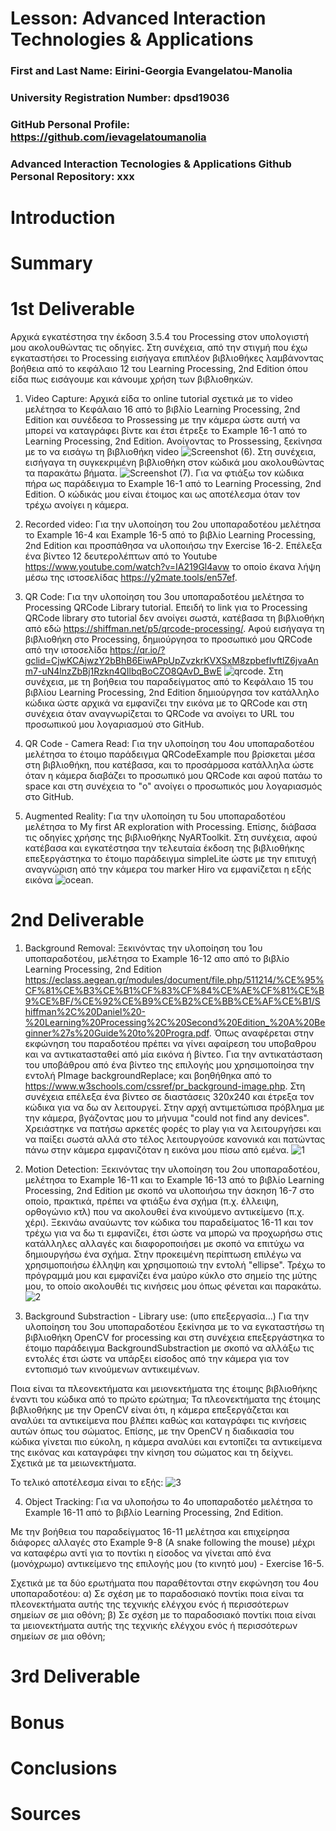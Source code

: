 # Lesson: Advanced Interaction Technologies & Applications

### First and Last Name: Eirini-Georgia Evangelatou-Manolia
### University Registration Number: dpsd19036
### GitHub Personal Profile: https://github.com/ievagelatoumanolia
### Advanced Interaction Tecnologies & Applications Github Personal Repository: xxx

# Introduction

# Summary


# 1st Deliverable

Αρχικά εγκατέστησα την έκδοση 3.5.4 του Processing στον υπολογιστή μου ακολουθώντας τις οδηγίες. Στη συνέχεια, από την στιγμή που έχω εγκαταστήσει το Processing εισήγαγα επιπλέον βιβλιοθήκες λαμβάνοντας βοήθεια από το κεφάλαιο 12 του Learning Processing, 2nd Edition όπου είδα πως εισάγουμε και κάνουμε χρήση των βιβλιοθηκών.

1. Video Capture:
Αρχικά είδα το online tutorial σχετικά με το video μελέτησα το Κεφάλαιο 16 από το βιβλίο Learning Processing, 2nd Edition και συνέδεσα το Prossessing με την κάμερα ώστε αυτή να μπορεί να καταγράφει βίντε και έτσι έτρεξε το Example 16-1 από το Learning Processing, 2nd Edition. Ανοίγοντας το Prossessing, ξεκίνησα με το να εισάγω τη βιβλιοθήκη video ![Screenshot (6)](https://user-images.githubusercontent.com/101421118/199825259-d0b53cd0-c1f9-4afe-abfc-9eb9efa9fc0f.png). Στη συνέχεια, εισήγαγα τη συγκεκριμένη βιβλιοθήκη στον κώδικά μου ακολουθώντας τα παρακάτω βήματα.
![Screenshot (7)](https://user-images.githubusercontent.com/101421118/199826234-97dd4490-4ceb-4730-a0d1-34c42449c260.png).
Για να φτιάξω τον κώδικα πήρα ως παράδειγμα το Example 16-1 από το Learning Processing, 2nd Edition. Ο κώδικάς μου είναι έτοιμος και ως αποτέλεσμα όταν τον τρέχω ανοίγει η κάμερα.

2. Recorded video:
Για την υλοποίηση του 2ου υποπαραδοτέου μελέτησα το Example 16-4 και Example 16-5 από το βιβλίο Learning Processing, 2nd Edition και προσπάθησα να υλοποιήσω την Exercise 16-2. Επέλεξα ένα βίντεο 12 δευτερολέπτων από το Youtube https://www.youtube.com/watch?v=IA219Gl4avw το οποίο έκανα λήψη μέσω της ιστοσελίδας https://y2mate.tools/en57ef. 

3. QR Code:
Για την υλοποίηση του 3ου υποπαραδοτέου μελέτησα το Processing QRCode Library tutorial. Επειδή το link για το Processing QRCode library στο tutorial δεν ανοίγει σωστά, κατέβασα τη βιβλιοθήκη από εδώ https://shiffman.net/p5/qrcode-processing/. Αφού εισήγαγα τη βιβλιοθήκη στο Processing, δημιούργησα το προσωπικό μου QRCode από την ιστοσελίδα https://qr.io/?gclid=CjwKCAjwzY2bBhB6EiwAPpUpZvzkrKVXSxM8zpbefIvftlZ6jvaAnm7-uN4lnzZbBj1Rzkn4QIlbqBoCZO8QAvD_BwE
![qrcode](https://user-images.githubusercontent.com/101421118/199831716-93c24664-659f-46b1-87d2-5bf73d0f1be6.png).
Στη συνέχεια, με τη βοήθεια του παραδείγματος από το Κεφάλαιο 15 του βιβλίου Learning Processing, 2nd Edition δημιούργησα τον κατάλληλο κώδικα ώστε αρχικά να εμφανίζει την εικόνα με το QRCode και στη συνέχεια όταν αναγνωρίζεται το QRCode να ανοίγει το URL του προσωπικού μου λογαριασμού στο GitHub.

4. QR Code - Camera Read:
Για την υλοποίηση του 4ου υποπαραδοτέου μελέτησα το έτοιμο παράδειγμα QRCodeExample που βρίσκεται μέσα στη βιβλιοθήκη, που κατέβασα, και το προσάρμοσα κατάλληλα ώστε όταν η κάμερα διαβάζει το προσωπικό μου QRCode και αφού πατάω το space και στη συνέχεια το "o" ανοίγει ο προσωπικός μου λογαριασμός στο GitHub.

5. Augmented Reality:
Για την υλοποίηση τυ 5ου υποπαραδοτέου μελέτησα το My first AR exploration with Processing. Επίσης, διάβασα τις οδηγίες χρήσης της βιβλιοθήκης NyARToolkit. Στη συνέχεια, αφού κατέβασα και εγκατέστησα την τελευταία έκδοση της βιβλιοθήκης επεξεργάστηκα το έτοιμο παράδειγμα simpleLite ώστε με την επιτυχή αναγνώριση από την κάμερα του marker Hiro να εμφανίζεται η εξής εικόνα ![ocean](https://user-images.githubusercontent.com/101421118/199833102-e77d2acd-5918-47d9-bb8d-cb25f7ee5863.jpg).


# 2nd Deliverable

1. Background Removal:
Ξεκινόντας την υλοποίηση του 1ου υποπαραδοτέου, μελέτησα το Εxample 16-12 απο από το βιβλίο Learning Processing, 2nd Edition https://eclass.aegean.gr/modules/document/file.php/511214/%CE%95%CF%81%CE%B3%CE%B1%CF%83%CF%84%CE%AE%CF%81%CE%B9%CE%BF/%CE%92%CE%B9%CE%B2%CE%BB%CE%AF%CE%B1/Shiffman%2C%20Daniel%20-%20Learning%20Processing%2C%20Second%20Edition_%20A%20Beginner%27s%20Guide%20to%20Progra.pdf.
Όπως αναφέρεται στην εκφώνηση του παραδοτέου πρέπει να γίνει αφαίρεση του υποβαθρου και να αντικατασταθεί από μία εικόνα ή βίντεο. Για την αντικατάσταση του υποβάθρου από ένα βίντεο της επιλογής μου χρησιμοποίησα την εντολή PImage backgroundReplace; και βοηθήθηκα από το https://www.w3schools.com/cssref/pr_background-image.php. Στη συνέχεια επέλεξα ένα βίντεο σε διαστάσεις 320x240 και έτρεξα τον κώδικα για να δω αν λειτουργεί. Στην αρχή αντιμετώπισα πρόβλημα με την κάμερα, βγάζοντας μου το μήνυμα "could not find any devices". Χρειάστηκε να πατήσω αρκετές φορές το play για να λειτουργήσει και να παίξει σωστά αλλά στο τέλος λειτουργούσε κανονικά και πατώντας πάνω στην κάμερα εμφανιζόταν η εικόνα μου πίσω από εμένα. 
![1](https://user-images.githubusercontent.com/101421118/206769691-b7304c77-31c5-4b12-93ed-348e1f9f2a44.png)

2. Motion Detection:
Ξεκινόντας την υλοποίηση του 2ου υποπαραδοτέου, μελέτησα το Example 16-11 και το Example 16-13 από το βιβλίο Learning Processing, 2nd Edition με σκοπό να υλοποιήσω την άσκηση 16-7 στο οποίο, πρακτικά, πρέπει να φτιάξω ένα σχήμα (π.χ. έλλειψη, ορθογώνιο κτλ) που να ακολουθεί ένα κινούμενο αντικείμενο (π.χ. χέρι). Ξεκινάω αναύωντς τον κώδικα του παραδείματος 16-11 και τον τρέχω για να δω τι εμφανίζει, έτσι ώστε να μπορώ να προχωρήσω στις κατάλληλες αλλαγές και διαφοροποιήσει με σκοπό να επιτύχω να δημιουργήσω ένα σχήμα. Στην προκειμένη περίπτωση επιλέγω να χρησιμοποιήσω έλληψη και χρησιμοποιώ την εντολή "ellipse". Τρέχω το πρόγραμμά μου και εμφανίζει ένα μαύρο κύκλο στο σημείο της μύτης μου, το οποίο ακολουθέι τις κινήσεις μου όπως φένεται και παρακάτω.
![2](https://user-images.githubusercontent.com/101421118/206770437-d7406b96-0770-4b01-94f4-1063155ceb8b.png)

3. Background Substraction - Library use: (υπο επεξεργασία...)
Για την υλοποίηση του 3ου υποπαραδοτέου ξεκίνησα με το να εγκαταστήσω τη βιβλιοθήκη OpenCV for processing και στη συνέχεια επεξεργάστηκα το έτοιμο παράδειγμα BackgroundSubstraction με σκοπό να αλλάξω τις εντολές έτσι ώστε να υπάρξει είσοδος από την κάμερα για τον εντοπισμό των κινούμενων αντικειμένων.

Ποια είναι τα πλεονεκτήματα και μειονεκτήματα της έτοιμης βιβλιοθήκης έναντι του κώδικα από το πρώτο ερώτημα; Τα πλεονεκτήματα της έτοιμης βιβλιοθήκης με την OpenCV είναι ότι, η κάμερα επεξεργάζεται και αναλύει τα αντικείμενα που βλέπει καθώς και καταγράφει τις κινήσεις αυτών όπως του σώματος. Επίσης, με την OpenCV η διαδικασία του κώδικα γίνεται πιο εύκολη, η κάμερα αναλύει και εντοπίζει τα αντικείμενα της εικόνας και καταγράφει την κίνηση του σώματος και τη δείχνει. Σχετικά με τα μειωνεκτήματα.

Το τελικό αποτέλεσμα είναι το εξής: ![3](https://user-images.githubusercontent.com/101421118/206774019-74d10874-eb34-4f9d-9033-fcf3dfad9876.png)

4. Object Tracking:
Για να υλοποήσω το 4ο υποπαραδοτέο μελέτησα το Example 16-11 από το βιβλίο Learning Processing, 2nd Edition.

Με την βοήθεια του παραδείγματος 16-11 μελέτησα και επιχείρησα διάφορες αλλαγές στο Example 9-8 (A snake following the mouse) μέχρι να καταφέρω αντί για το ποντίκι η είσοδος να γίνεται από ένα (μονόχρωμο) αντικείμενο της επιλογής μου (το κινητό μου) - Exercise 16-5.

Σχετικά με τα δύο ερωτήματα που παραθέτονται στην εκφώνηση του 4ου υποπαραδοτέου:
α) Σε σχέση με το παραδοσιακό ποντίκι ποια είναι τα πλεονεκτήματα αυτής της τεχνικής ελέγχου ενός ή περισσότερων σημείων σε μια οθόνη;
β) Σε σχέση με το παραδοσιακό ποντίκι ποια είναι τα μειονεκτήματα αυτής της τεχνικής ελέγχου ενός ή περισσότερων σημείων σε μια οθόνη;

# 3rd Deliverable 


# Bonus 


# Conclusions


# Sources
